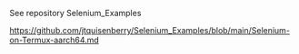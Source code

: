 See repository Selenium_Examples 

https://github.com/jtquisenberry/Selenium_Examples/blob/main/Selenium-on-Termux-aarch64.md 
